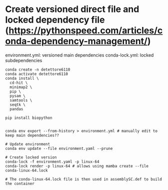 
# Create versioned direct file and locked dependency file (https://pythonspeed.com/articles/conda-dependency-management/)
environment.yml: versioned main dependencies 
conda-lock.yml: locked subdependencies

```
conda create -n detettore6110
conda activate detettore6110
conda install \
  cd-hit \
  minimap2 \
  pip \
  pysam \
  samtools \
  seqtk \
  pandas

pip install biopython


conda env export --from-history > environment.yml # manually edit to keep main dependencies??

# Update environment
conda env update --file environment.yaml --prune

# Create locked version
conda-lock -f environment.yaml -p linux-64
conda-lock render -p linux-64 # allows using mamba create --file conda-linux-64.lock

# The conda-linux-64.lock file is then used in assemblySC.def to build the container
